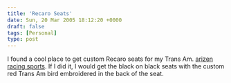 ```yaml
---
title: 'Recaro Seats'
date: Sun, 20 Mar 2005 18:12:20 +0000
draft: false
tags: [Personal]
type: post
---
```


I found a cool place to get custom Recaro seats for my Trans Am. [arizen racing sports](http://www.arizenracingsports.com/). If I did it, I would get the black on black seats with the custom red Trans Am bird embroidered in the back of the seat.